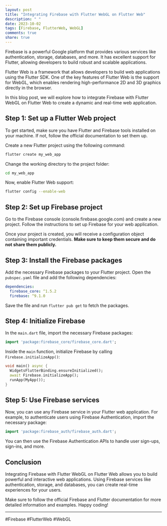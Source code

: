 ```yaml
---
layout: post
title: "Integrating Firebase with Flutter WebGL on Flutter Web"
description: " "
date: 2023-10-02
tags: [Firebase, FlutterWeb, WebGL]
comments: true
share: true
---
```


Firebase is a powerful Google platform that provides various services like authentication, storage, databases, and more. It has excellent support for Flutter, allowing developers to build robust and scalable applications.

Flutter Web is a framework that allows developers to build web applications using the Flutter SDK. One of the key features of Flutter Web is the support for WebGL, which enables rendering high-performance 2D and 3D graphics directly in the browser.

In this blog post, we will explore how to integrate Firebase with Flutter WebGL on Flutter Web to create a dynamic and real-time web application.

## Step 1: Set up a Flutter Web project

To get started, make sure you have Flutter and Firebase tools installed on your machine. If not, follow the official documentation to set them up.

Create a new Flutter project using the following command:

```bash
flutter create my_web_app
```

Change the working directory to the project folder:

```bash
cd my_web_app
```

Now, enable Flutter Web support:

```bash
flutter config --enable-web
```

## Step 2: Set up Firebase project

Go to the Firebase console (console.firebase.google.com) and create a new project. Follow the instructions to set up Firebase for your web application.

Once your project is created, you will receive a configuration object containing important credentials. **Make sure to keep them secure and do not share them publicly.**

## Step 3: Install the Firebase packages

Add the necessary Firebase packages to your Flutter project. Open the `pubspec.yaml` file and add the following dependencies:

```yaml
dependencies:
  firebase_core: ^1.5.2
  firebase: ^9.1.0
```

Save the file and run `flutter pub get` to fetch the packages.

## Step 4: Initialize Firebase

In the `main.dart` file, import the necessary Firebase packages:

```dart
import 'package:firebase_core/firebase_core.dart';
```

Inside the `main` function, initialize Firebase by calling `Firebase.initializeApp()`:

```dart
void main() async {
  WidgetsFlutterBinding.ensureInitialized();
  await Firebase.initializeApp();
  runApp(MyApp());
}
```

## Step 5: Use Firebase services

Now, you can use any Firebase service in your Flutter web application. For example, to authenticate users using Firebase Authentication, import the necessary package:

```dart
import 'package:firebase_auth/firebase_auth.dart';
```

You can then use the Firebase Authentication APIs to handle user sign-ups, sign-ins, and more.

## Conclusion

Integrating Firebase with Flutter WebGL on Flutter Web allows you to build powerful and interactive web applications. Using Firebase services like authentication, storage, and databases, you can create real-time experiences for your users.

Make sure to follow the official Firebase and Flutter documentation for more detailed information and examples. Happy coding!

---

#Firebase #FlutterWeb #WebGL